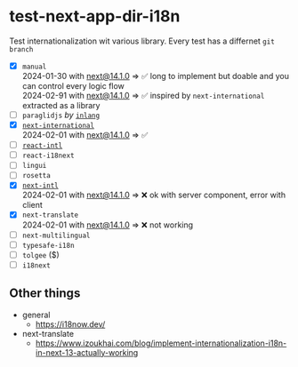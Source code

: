 # test-next-app-dir-i18n

Test internationalization wit various library.
Every test has a differnet `git branch`

- [x] `manual`  
  2024-01-30 with next@14.1.0 => ✅ long to implement but doable and you can control every logic flow  
  2024-02-91 with next@14.1.0 => ✅ inspired by `next-international` extracted as a library
- [ ] `paraglidjs` *by* [`inlang`](https://inlang.com/m/gerre34r/library-inlang-paraglideJs)
- [x] [`next-international`](https://github.com/QuiiBz/next-international)  
  2024-02-01 with next@14.1.0 => ✅
- [ ] [`react-intl`](https://formatjs.io/)  
- [ ] `react-i18next`  
- [ ] `lingui`  
- [ ] `rosetta`  
- [x] [`next-intl`](https://next-intl-docs.vercel.app/)  
  2024-02-01 with next@14.1.0 => ❌ ok with server component, error with client
- [x] `next-translate`  
  2024-02-01 with next@14.1.0 => ❌ not working  
- [ ] `next-multilingual`  
- [ ] `typesafe-i18n`  
- [ ] `tolgee` ($)  
- [ ] `i18next`  

## Other things

- general
  - https://i18now.dev/
- next-translate
  - https://www.izoukhai.com/blog/implement-internationalization-i18n-in-next-13-actually-working